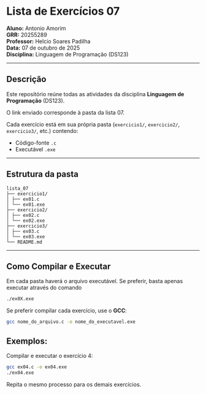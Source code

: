 # Lista de Exercícios 07

**Aluno:** Antonio Amorim  
**GRR:** 20255289  
**Professor:** Helcio Soares Padilha  
**Data:** 07 de outubro de 2025  
**Disciplina:** Linguagem de Programação (DS123)  

---

## Descrição
Este repositório reúne todas as atividades da disciplina **Linguagem de Programação** (DS123).

O link enviado corresponde à pasta da lista 07.

Cada exercício está em sua própria pasta (`exercicio1/`, `exercicio2/`, `exercicio3/`, etc.) contendo:

- Código-fonte `.c`  
- Executável `.exe`  

---

## Estrutura da pasta
```
lista_07
├── exercicio1/
│ ├── ex01.c
│ └── ex01.exe
├── exercicio2/
│ ├── ex02.c
│ └── ex02.exe
├── exercicio3/
│ ├── ex03.c
│ └── ex03.exe
└── README.md
```
---

## Como Compilar e Executar

Em cada pasta haverá o arquivo executável. Se preferir, basta apenas executar através do comando
```bash
./ex0X.exe
```

Se preferir compilar cada exercício, use o **GCC**:

```bash
gcc nome_do_arquivo.c -o nome_do_executavel.exe
```
## Exemplos:

Compilar e executar o exercício 4:

```bash
gcc ex04.c -o ex04.exe
./ex04.exe
```

Repita o mesmo processo para os demais exercícios.